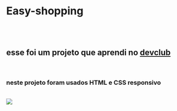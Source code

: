 <h1>Easy-shopping </h1>
<br>
<br>
<h2>esse foi um projeto que aprendi no <a href="https://rodolfo.mori/devclub">devclub</a></h2>
<br>
<h3>neste projeto foram usados HTML e CSS responsivo</h3>
<br>
<img src="https://github.com/raphabonadia/easy-shopping/blob/master/assets/desktop.png?raw=true">
